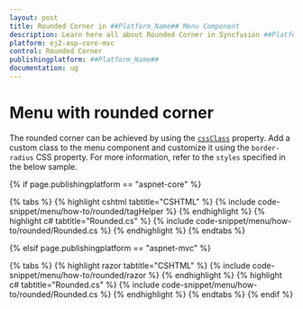 ```yaml
---
layout: post
title: Rounded Corner in ##Platform_Name## Menu Component
description: Learn here all about Rounded Corner in Syncfusion ##Platform_Name## Menu component of Syncfusion Essential JS 2 and more.
platform: ej2-asp-core-mvc
control: Rounded Corner
publishingplatform: ##Platform_Name##
documentation: ug
---
```


# Menu with rounded corner

The rounded corner can be achieved by using the [`cssClass`](https://help.syncfusion.com/cr/cref_files/aspnetcore-js2/Syncfusion.EJ2~Syncfusion.EJ2.Navigations.Menu~CssClass.html) property. Add a custom class to the menu component and customize it using the `border-radius` CSS property. For more information, refer to the `styles` specified in the below sample.

{% if page.publishingplatform == "aspnet-core" %}

{% tabs %}
{% highlight cshtml tabtitle="CSHTML" %}
{% include code-snippet/menu/how-to/rounded/tagHelper %}
{% endhighlight %}
{% highlight c# tabtitle="Rounded.cs" %}
{% include code-snippet/menu/how-to/rounded/Rounded.cs %}
{% endhighlight %}
{% endtabs %}

{% elsif page.publishingplatform == "aspnet-mvc" %}

{% tabs %}
{% highlight razor tabtitle="CSHTML" %}
{% include code-snippet/menu/how-to/rounded/razor %}
{% endhighlight %}
{% highlight c# tabtitle="Rounded.cs" %}
{% include code-snippet/menu/how-to/rounded/Rounded.cs %}
{% endhighlight %}
{% endtabs %}
{% endif %}


